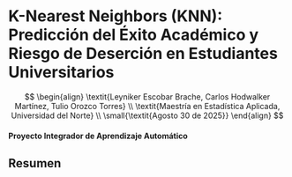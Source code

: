 # K-Nearest Neighbors (KNN): Predicción del Éxito Académico y Riesgo de Deserción en Estudiantes Universitarios

$$
\begin{align}
\textit{Leyniker Escobar Brache, Carlos Hodwalker Martínez, Tulio Orozco Torres} \\
\textit{Maestría en Estadística Aplicada, Universidad del Norte} \\
\small{\textit{Agosto 30 de 2025}}
\end{align}
$$


#### Proyecto Integrador de Aprendizaje Automático

## Resumen
